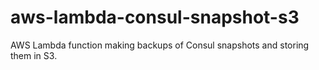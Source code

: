 # aws-lambda-consul-snapshot-s3
AWS Lambda function making backups of Consul snapshots and storing them in S3.
